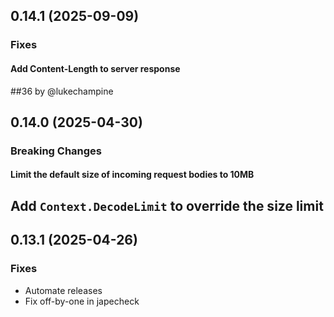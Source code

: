 ## 0.14.1 (2025-09-09)

### Fixes

#### Add Content-Length to server response

##36 by @lukechampine

## 0.14.0 (2025-04-30)

### Breaking Changes

#### Limit the default size of incoming request bodies to 10MB

## Add `Context.DecodeLimit` to override the size limit

## 0.13.1 (2025-04-26)

### Fixes

- Automate releases
- Fix off-by-one in japecheck
